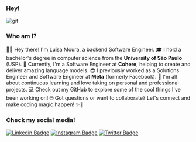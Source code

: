 ### Hey!

![gif](https://media.giphy.com/media/wsWKK6gWKJ7OfHCAZq/giphy.gif)

### Who am I?

👩‍💻 Hey there! I'm Luísa Moura, a backend Software Engineer.
🎓 I hold a bachelor's degree in computer science from the **University of São Paulo** (USP).
🚀 Currently, I'm a Software Engineer at **Cohere**, helping to create and deliver amazing language models.
😎 I previously worked as a Solutions Engineer and Software Engineer at **Meta** (formerly Facebook).
🌟 I'm all about continuous learning and love taking on personal and professional projects.
💻 Check out my GitHub to explore some of the cool things I've been working on!
🤓 Got questions or want to collaborate? Let's connect and make coding magic happen! ✨🤝

### Check my social media!

[![Linkedin Badge](https://img.shields.io/badge/-LinkedIn-blue?style=flat-square&logo=Linkedin&logoColor=white&link=https://www.linkedin.com/in/lusmoura/)](https://www.linkedin.com/in/lusmoura/)
[![Instagram Badge](https://img.shields.io/badge/-Instagram-C13584?style=flat-square&labelColor=C13584&logo=instagram&logoColor=white&link=https://www.instagram.com/luisamoura.py/)](https://www.instagram.com/luisamoura.py/)
[![Twitter Badge](https://img.shields.io/badge/-Twitter-blue?style=flat-square&logo=Twitter&logoColor=white&link=https://www.twitter.com/_lsmoura/)](https://www.twitter.com/_lsmoura)
